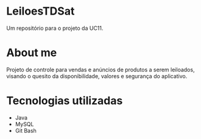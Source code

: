 # LeiloesTDSat
Um repositório para o projeto da UC11.

# About me
Projeto de controle para vendas e anúncios de produtos a serem leiloados, visando o quesito da disponibilidade, valores e segurança do aplicativo.

# Tecnologias utilizadas
- Java
- MySQL
- Git Bash
  



